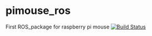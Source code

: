 # pimouse_ros
First ROS_package for raspberry pi mouse
[![Build Status](https://travis-ci.com/AIT-doki-robot/pimouse_ros.svg?branch=master)](https://travis-ci.com/AIT-doki-robot/pimouse_ros)